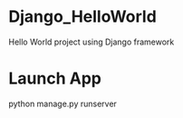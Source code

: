 # Django_HelloWorld
Hello World project using Django framework

# Launch App
python manage.py runserver
